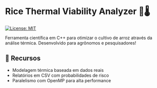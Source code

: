 # Rice Thermal Viability Analyzer 🌾🌡️  
[![License: MIT](https://img.shields.io/badge/License-MIT-green.svg)](LICENSE)  

Ferramenta científica em C++ para otimizar o cultivo de arroz através da análise térmica. Desenvolvido para agrônomos e pesquisadores!  

## 🚀 Recursos  
- Modelagem térmica baseada em dados reais  
- Relatórios em CSV com probabilidades de risco  
- Paralelismo com OpenMP para alta performance  

